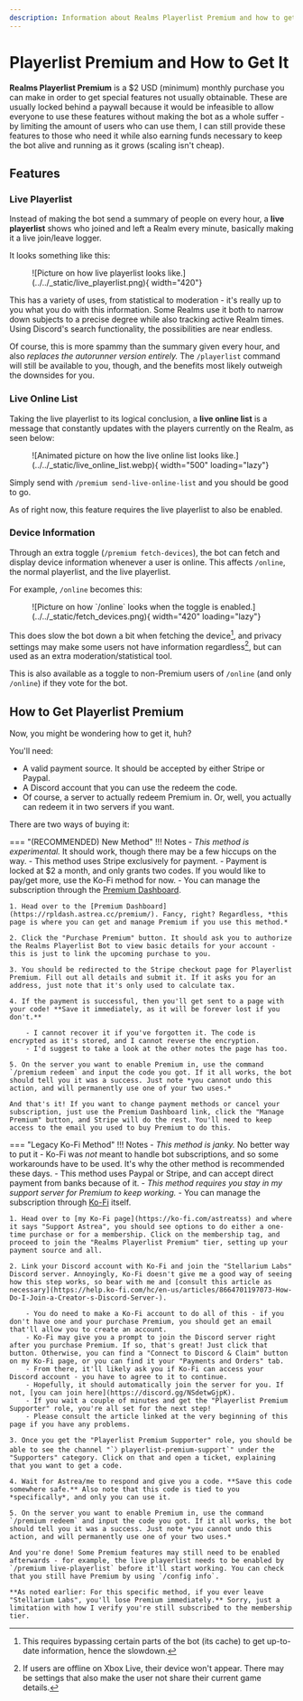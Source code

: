 ```yaml
---
description: Information about Realms Playerlist Premium and how to get it.
---
```



# Playerlist Premium and How to Get It

**Realms Playerlist Premium** is a $2 USD (minimum) monthly purchase you can make in order to get special features not usually obtainable. These are usually locked behind a paywall because it would be infeasible to allow everyone to use these features without making the bot as a whole suffer - by limiting the amount of users who can use them, I can still provide these features to those who need it while also earning funds necessary to keep the bot alive and running as it grows (scaling isn't cheap).

## Features

### Live Playerlist

Instead of making the bot send a summary of people on every hour, a **live playerlist** shows who joined and left a Realm every minute, basically making it a live join/leave logger.

It looks something like this:

<figure markdown>
  ![Picture on how live playerlist looks like.](../../_static/live_playerlist.png){ width="420"}
</figure>

This has a variety of uses, from statistical to moderation - it's really up to you what you do with this information. Some Realms use it both to narrow down subjects to a precise degree while also tracking active Realm times. Using Discord's search functionality, the possibilities are near endless.

Of course, this is more spammy than the summary given every hour, and also *replaces the autorunner version entirely.* The `/playerlist` command will still be available to you, though, and the benefits most likely outweigh the downsides for you.

### Live Online List

Taking the live playerlist to its logical conclusion, a **live online list** is a message that constantly updates with the players currently on the Realm, as seen below:

<figure markdown>
  ![Animated picture on how the live online list looks like.](../../_static/live_online_list.webp){ width="500" loading="lazy"}
</figure>

Simply send with `/premium send-live-online-list` and you should be good to go.

As of right now, this feature requires the live playerlist to also be enabled.

### Device Information

Through an extra toggle (`/premium fetch-devices`), the bot can fetch and display device information whenever a user is online. This affects `/online`, the normal playerlist, and the live playerlist.

For example, `/online` becomes this:

<figure markdown>
  ![Picture on how `/online` looks when the toggle is enabled.](../../_static/fetch_devices.png){ width="420" loading="lazy"}
</figure>

This does slow the bot down a bit when fetching the device[^1], and privacy settings may make some users not have information regardless[^2], but can used as an extra moderation/statistical tool.

This is also available as a toggle to non-Premium users of `/online` (and only `/online`) if they vote for the bot.

## How to Get Playerlist Premium

Now, you might be wondering how to get it, huh?

You'll need:
- A valid payment source. It should be accepted by either Stripe or Paypal.
- A Discord account that you can use the redeem the code.
- Of course, a server to actually redeem Premium in. Or, well, you actually can redeem it in two servers if you want.

There are two ways of buying it:

=== "(RECOMMENDED) New Method"
    !!! Notes
        - *This method is experimental.* It should work, though there may be a few hiccups on the way.
        - This method uses Stripe exclusively for payment.
        - Payment is locked at $2 a month, and only grants two codes. If you would like to pay/get more, use the Ko-Fi method for now.
        - You can manage the subscription through the [Premium Dashboard](https://rpldash.astrea.cc/premium/).

    1. Head over to the [Premium Dashboard](https://rpldash.astrea.cc/premium/). Fancy, right? Regardless, *this page is where you can get and manage Premium if you use this method.*
    
    2. Click the "Purchase Premium" button. It should ask you to authorize the Realms Playerlist Bot to view basic details for your account - this is just to link the upcoming purchase to you.

    3. You should be redirected to the Stripe checkout page for Playerlist Premium. Fill out all details and submit it. If it asks you for an address, just note that it's only used to calculate tax.

    4. If the payment is successful, then you'll get sent to a page with your code! **Save it immediately, as it will be forever lost if you don't.**

        - I cannot recover it if you've forgotten it. The code is encrypted as it's stored, and I cannot reverse the encryption.
        - I'd suggest to take a look at the other notes the page has too.

    5. On the server you want to enable Premium in, use the command `/premium redeem` and input the code you got. If it all works, the bot should tell you it was a success. Just note *you cannot undo this action, and will permanently use one of your two uses.*

    And that's it! If you want to change payment methods or cancel your subscription, just use the Premium Dashboard link, click the "Manage Premium" button, and Stripe will do the rest. You'll need to keep access to the email you used to buy Premium to do this.
      

=== "Legacy Ko-Fi Method"
    !!! Notes
        - *This method is janky.* No better way to put it - Ko-Fi was *not* meant to handle bot subscriptions, and so some workarounds have to be used. It's why the other method is recommended these days.
        - This method uses Paypal or Stripe, and can accept direct payment from banks because of it.
        - *This method requires you stay in my support server for Premium to keep working.*
        - You can manage the subscription through [Ko-Fi](https://ko-fi.com) itself.

    1. Head over to [my Ko-Fi page](https://ko-fi.com/astreatss) and where it says "Support Astrea", you should see options to do either a one-time purchase or for a membership. Click on the membership tag, and proceed to join the "Realms Playerlist Premium" tier, setting up your payment source and all.

    2. Link your Discord account with Ko-Fi and join the "Stellarium Labs" Discord server. Annoyingly, Ko-Fi doesn't give me a good way of seeing how this step works, so bear with me and [consult this article as necessary](https://help.ko-fi.com/hc/en-us/articles/8664701197073-How-Do-I-Join-a-Creator-s-Discord-Server-).

        - You do need to make a Ko-Fi account to do all of this - if you don't have one and your purchase Premium, you should get an email that'll allow you to create an account.
        - Ko-Fi may give you a prompt to join the Discord server right after you purchase Premium. If so, that's great! Just click that button. Otherwise, you can find a "Connect to Discord & Claim" button on my Ko-Fi page, or you can find it your "Payments and Orders" tab.
        - From there, it'll likely ask you if Ko-Fi can access your Discord account - you have to agree to it to continue.
        - Hopefully, it should automatically join the server for you. If not, [you can join here](https://discord.gg/NSdetwGjpK).
        - If you wait a couple of minutes and get the "Playerlist Premium Supporter" role, you're all set for the next step!
        - Please consult the article linked at the very beginning of this page if you have any problems.

    3. Once you get the "Playerlist Premium Supporter" role, you should be able to see the channel "`〉playerlist-premium-support`" under the "Supporters" category. Click on that and open a ticket, explaining that you want to get a code.

    4. Wait for Astrea/me to respond and give you a code. **Save this code somewhere safe.** Also note that this code is tied to you *specifically*, and only you can use it.

    5. On the server you want to enable Premium in, use the command `/premium redeem` and input the code you got. If it all works, the bot should tell you it was a success. Just note *you cannot undo this action, and will permanently use one of your two uses.*

    And you're done! Some Premium features may still need to be enabled afterwards - for example, the live playerlist needs to be enabled by `/premium live-playerlist` before it'll start working. You can check that you still have Premium by using `/config info`.

    **As noted earlier: For this specific method, if you ever leave "Stellarium Labs", you'll lose Premium immediately.** Sorry, just a limitation with how I verify you're still subscribed to the membership tier.

[^1]: This requires bypassing certain parts of the bot (its cache) to get up-to-date information, hence the slowdown.
[^2]: If users are offline on Xbox Live, their device won't appear. There may be settings that also make the user not share their current game details.
